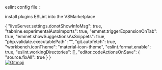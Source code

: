 <p>eslint config file :</p>
<p>install plugins ESLint into the VSMarketplace</p>
<div>
{
    "liveServer.settings.donotShowInfoMsg": true,
    "tabnine.experimentalAutoImports": true,
    "emmet.triggerExpansionOnTab": true,
    "emmet.showSuggestionsAsSnippets": true,
    "php.validate.executablePath": "",
    "git.autofetch": true,
    "workbench.iconTheme": "material-icon-theme",
    "eslint.format.enable": true,
    "eslint.workingDirectories": [],
    "editor.codeActionsOnSave": {
        "source.fixAll": true
    }
}
</div>

<a href="https://gitmoji.dev">
  <img src="https://img.shields.io/badge/gitmoji-%20😜%20😍-FFDD67.svg?style=flat-square" alt="Gitmoji">
</a>